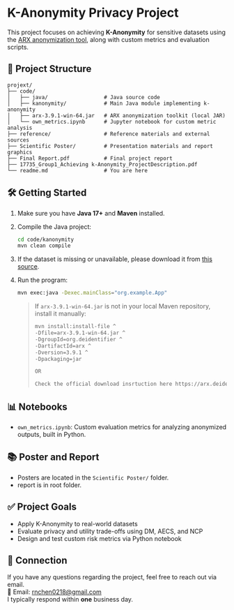 # K-Anonymity Privacy Project

This project focuses on achieving **K-Anonymity** for sensitive datasets using the [ARX anonymization tool](https://arx.deidentifier.org/), along with custom metrics and evaluation scripts.

## 📁 Project Structure

```
projext/
├── code/
│   ├── java/                  # Java source code
│   ├── kanonymity/            # Main Java module implementing k-anonymity
│   ├── arx-3.9.1-win-64.jar   # ARX anonymization toolkit (local JAR)
│   └── own_metrics.ipynb      # Jupyter notebook for custom metric analysis
├── reference/                 # Reference materials and external sources
├── Scientific Poster/         # Presentation materials and report graphics
├── Final Report.pdf           # Final project report
├── 17735_Group1_Achieving k-Anonymity_ProjectDescription.pdf
└── readme.md                  # You are here
```

## 🛠️ Getting Started

1. Make sure you have **Java 17+** and **Maven** installed.
2. Compile the Java project:

   ```bash
   cd code/kanonymity
   mvn clean compile
   ```
3. If the dataset is missing or unavailable, please download it from [this source](https://healthdata.gov/Health/COVID-19-Public-Therapeutic-Locator/rxn6-qnx8/about_data).

4. Run the program:

   ```bash
   mvn exec:java -Dexec.mainClass="org.example.App"
   ```

   > If `arx-3.9.1-win-64.jar` is not in your local Maven repository, install it manually:
   >
   > ```bash
   > mvn install:install-file ^
   > -Dfile=arx-3.9.1-win-64.jar ^
   > -DgroupId=org.deidentifier ^
   > -DartifactId=arx ^
   > -Dversion=3.9.1 ^
   > -Dpackaging=jar
   > 
   > OR
   > 
   > Check the official download insrtuction here https://arx.deidentifier.org/downloads/
   > ```

## 📊 Notebooks

- `own_metrics.ipynb`: Custom evaluation metrics for analyzing anonymized outputs, built in Python.

## 📚 Poster and Report

- Posters are located in the `Scientific Poster/` folder.
- report is in root folder. 

## ✅ Project Goals

- Apply K-Anonymity to real-world datasets
- Evaluate privacy and utility trade-offs using DM, AECS, and NCP
- Design and test custom risk metrics via Python notebook

## 🔗 Connection

If you have any questions regarding the project, feel free to reach out via email.  
📧 Email: [rnchen0218@gmail.com](mailto:rnchen0218@gmail.com)  
I typically respond within **one** business day.
